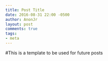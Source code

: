 ```yaml
---
title: Post Title
date: 2016-08-31 22:00 -0500
author: AnonJr
layout: post
comments: true
tags:
- meta
---
```


#This is a template to be used for future posts